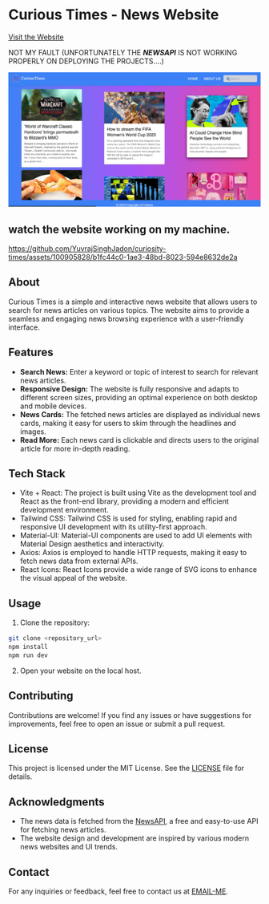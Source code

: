 # Curious Times - News Website
[Visit the Website](https://curiosity-times.vercel.app/)

NOT MY FAULT
(UNFORTUNATELY THE    **_NEWSAPI_**   IS NOT WORKING PROPERLY ON DEPLOYING THE PROJECTS....)

![screenshot](public/ss.jpeg)


## watch the website working on my machine.
https://github.com/YuvrajSinghJadon/curiosity-times/assets/100905828/b1fc44c0-1ae3-48bd-8023-594e8632de2a


## About

Curious Times is a simple and interactive news website that allows users to search for news articles on various topics. The website aims to provide a seamless and engaging news browsing experience with a user-friendly interface.

## Features

- **Search News:** Enter a keyword or topic of interest to search for relevant news articles.
- **Responsive Design:** The website is fully responsive and adapts to different screen sizes, providing an optimal experience on both desktop and mobile devices.
- **News Cards:** The fetched news articles are displayed as individual news cards, making it easy for users to skim through the headlines and images.
- **Read More:** Each news card is clickable and directs users to the original article for more in-depth reading.

## Tech Stack

- Vite + React: The project is built using Vite as the development tool and React as the front-end library, providing a modern and efficient development environment.
- Tailwind CSS: Tailwind CSS is used for styling, enabling rapid and responsive UI development with its utility-first approach.
- Material-UI: Material-UI components are used to add UI elements with Material Design aesthetics and interactivity.
- Axios: Axios is employed to handle HTTP requests, making it easy to fetch news data from external APIs.
- React Icons: React Icons provide a wide range of SVG icons to enhance the visual appeal of the website.

## Usage

1. Clone the repository:

```bash
git clone <repository_url>
npm install
npm run dev
```
2. Open your website on the local host.

## Contributing

Contributions are welcome! If you find any issues or have suggestions for improvements, feel free to open an issue or submit a pull request.

## License

This project is licensed under the MIT License. See the [LICENSE](LICENSE) file for details.

## Acknowledgments

- The news data is fetched from the [NewsAPI](https://newsapi.org/), a free and easy-to-use API for fetching news articles.
- The website design and development are inspired by various modern news websites and UI trends.

## Contact

For any inquiries or feedback, feel free to contact us at [EMAIL-ME](yuvrajjadon10@gmail.com).
